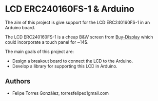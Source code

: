 # LCD ERC240160FS-1 & Arduino

The aim of this project is give support for the LCD ERC240160FS-1 in an Arduino
board.

The LCD ERC240160FS-1 is a cheap B&W screen from [Buy-Display][1] which could
incorporate a touch panel for ~14$.

The main goals of this project are:

* Design a breakout board to connect the LCD to the Arduino.
* Develop a library for supporting this LCD in Arduino.

## Authors

* Felipe Torres González, torresfelipex1<AT>gmail.com

[1]: http://www.buydisplay.com/default/3-4-inch-240x160-dot-matrix-lcd-display-serial-interface-black-on-white
